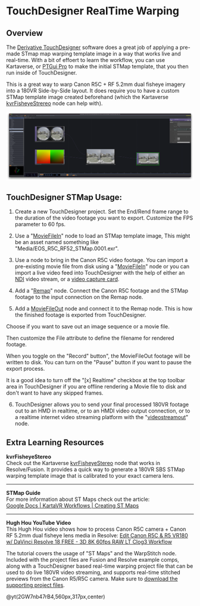 # TouchDesigner RealTime Warping

## Overview

The [Derivative TouchDesigner](https://derivative.ca/download) software does a great job of applying a pre-made STmap map warping template image in a way that works live and real-time. With a bit of effoert to learn the workflow, you can use Kartaverse, or [PTGui Pro](https://ptgui.com/) to make the initial STMap template, that you then run inside of TouchDesigner.

This is a great way to warp Canon R5C + RF 5.2mm dual fisheye imagery into a 180VR Side-by-Side layout. It does require you to have a custom STMap template image created beforehand (which the Kartaverse [kvrFisheyeStrereo](kvrFisheyeStereo) node can help with).

![TouchDesigner](Images/TouchDesigner_STmaps.png)

## TouchDesigner STMap Usage: 

1. Create a new TouchDesigner project. Set the End/Rend frame range to the duration of the video footage you want to export. Customize the FPS parameter to 60 fps.

2. Use a "[MovieFileIn](https://docs.derivative.ca/Movie_File_In_TOP)" node to load an STMap template image, This might be an asset named something like "Media/EOS_R5C_RF52_STMap.0001.exr".

3. Use a node to bring in the Canon R5C video footage. You can import a pre-existing movie file from disk using a "[MovieFileIn](https://docs.derivative.ca/Movie_File_In_TOP)" node or you can import a live video feed into TouchDesigner with the help of either an [NDI](https://docs.derivative.ca/NDI) video stream, or a [video capture card](https://docs.derivative.ca/Video_Device_In_TOP).

4. Add a "[Remap](https://docs.derivative.ca/Remap_TOP)" node. Connect the Canon R5C footage and the STMap footage to the input connection on the Remap node.

5. Add a [MovieFileOut](https://docs.derivative.ca/Movie_File_Out_TOP) node and connect it to the Remap node. This is how the finished footage is exported from TouchDesigner. 

Choose if you want to save out an image sequence or a movie file.

Then customize the File attribute to define the filename for rendered footage.

When you toggle on the "Record" button", the MovieFileOut footage will be written to disk. You can turn on the "Pause" button if you want to pause the export process.

It is a good idea to turn off the "[x] Realtime" checkbox at the top toolbar area in TouchDesigner if you are offline rendering a Movie file to disk and don't want to have any skipped frames.

6. TouchDesigner allows you to send your final processed 180VR footage out to an HMD in realtime, or to an HMDI video output connection, or to a realtime internet video streaming platform with the "[videostreamout](https://docs.derivative.ca/Video_Stream_Out_TOP)" node.

## Extra Learning Resources

**kvrFisheyeStereo**  
Check out the Kartaverse [kvrFisheyeStereo](kvrFisheyeStereo) node that works in Resolve/Fusion. It provides a quick way to generate a 180VR SBS STMap warping template image that is calibrated to your exact camera lens.

---

**STMap Guide**  
For more information about ST Maps check out the article:  
[Google Docs | KartaVR Workflows | Creating ST Maps](https://docs.google.com/document/d/1lQ-wc9ucLJqj-HL7iKMNWA71klV5O1fk2-JicRB6gDY/edit?usp=sharing)

---
**Hugh Hou YouTube Video**  
This Hugh Hou video shows how to process Canon R5C camera + Canon RF 5.2mm dual fisheye lens media in Resolve:
[Edit Canon R5C & R5 VR180 w/ DaVinci Resolve 18 FREE - 3D 8K 60fps RAW LT Clog3 Workflow](https://www.youtube.com/watch?v=2GW7nb47rB4)

The tutorial covers the usage of "ST Maps" and the WarpStitch node. Included with the project files are Fusion and Resolve example comps, along with a TouchDesigner based real-time warping project file that can be used to do live 180VR video streaming, and supports real-time stitched previews from the Canon R5/R5C camera. Make sure to [download the supporting project files](https://drive.google.com/file/d/1H-owMeadqekZ42BgmqeaPHr9Ry2cHFP8/view).

@yt(2GW7nb47rB4,560px,317px,center)


